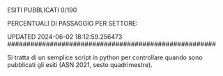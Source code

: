 ESITI PUBBLICATI 0/190 

PERCENTUALI DI PASSAGGIO PER SETTORE:

UPDATED 2024-06-02 18:12:59.256473
###################################################### 

Si tratta di un semplice script in python per controllare quando sono pubblicati gli esiti (ASN 2021, sesto quadrimestre).

